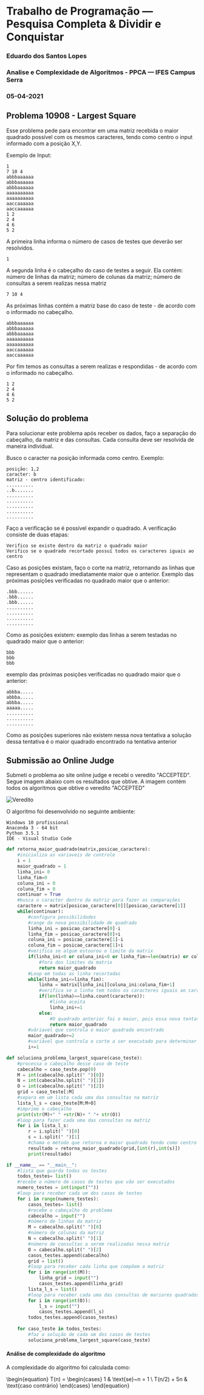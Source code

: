 # Trabalho de Programação — Pesquisa Completa & Dividir e Conquistar
### Eduardo dos Santos Lopes
### Analise e Complexidade de Algoritmos - PPCA — IFES Campus Serra
### 05-04-2021

## Problema 10908 - Largest Square
Esse problema pede para encontrar em uma matriz recebida o maior quadrado possível com os mesmos caracteres, tendo como centro o input informado com a posição X,Y.

Exemplo de Input:
~~~~
1
7 10 4
abbbaaaaaa
abbbaaaaaa
abbbaaaaaa
aaaaaaaaaa
aaaaaaaaaa
aaccaaaaaa
aaccaaaaaa
1 2
2 4
4 6
5 2
~~~~

A primeira linha informa o número de casos de testes que deverão ser resolvidos.
~~~~
1
~~~~
A segunda linha é o cabeçalho do caso de testes a seguir.
Ela contém: número de linhas da matriz; número de colunas da matriz; número de consultas a serem realizas nessa matriz
~~~~
7 10 4
~~~~
As próximas linhas contém a matriz base do caso de teste - de acordo com o informado no cabeçalho.
~~~~
abbbaaaaaa
abbbaaaaaa
abbbaaaaaa
aaaaaaaaaa
aaaaaaaaaa
aaccaaaaaa
aaccaaaaaa
~~~~
Por fim temos as consultas a serem realizas e respondidas - de acordo com o informado no cabeçalho.
~~~~
1 2
2 4
4 6
5 2
~~~~

## Solução do problema
Para solucionar este problema após receber os dados, faço a separação do cabeçalho, da matriz e das consultas. Cada consulta deve ser resolvida de maneira individual.

Busco o caracter na posição informada como centro. Exemplo:
~~~~
posição: 1,2
caracter: b
matriz - centro identificado:
..........
..b.......
..........
..........
..........
..........
..........
~~~~
Faço a verificação se é possível expandir o quadrado.
A verificação consiste de duas etapas:
~~~~
Verifico se existe dentro da matriz o quadrado maior
Verifico se o quadrado recortado possuí todos os caracteres iguais ao centro
~~~~
Caso as posições existam, faço o corte na matriz, retornando as linhas que representam o quadrado imediatamente maior que o anterior.
Exemplo das próximas posições verificadas no quadrado maior que o anterior:
~~~~
.bbb......
.bbb......
.bbb......
..........
..........
..........
..........
~~~~
Como as posições existem:
exemplo das linhas a serem testadas no quadrado maior que o anterior:
~~~~
bbb
bbb
bbb
~~~~
exemplo das próximas posições verificadas no quadrado maior que o anterior:
~~~~
abbba.....
abbba.....
abbba.....
aaaaa.....
..........
..........
..........
~~~~
Como as posições superiores não existem nessa nova tentativa a solução dessa tentativa é o maior quadrado encontrado na tentativa anterior

## Submissão ao Online Judge

Submeti o problema ao site online judge e recebi o veredito "ACCEPTED". 
Segue imagem abaixo com os resultados que obtive.
A imagem contém todos os algoritmos que obtive o veredito "ACCEPTED"

![Veredito](./10908-veredito.png)


O algoritmo foi desenvolvido no seguinte ambiente:

~~~~
Windows 10 profissional
Anaconda 3 - 64 bit
Python 3.5.1
IDE - Visual Studio Code
~~~~


~~~python
def retorna_maior_quadrado(matrix,posicao_caractere):
    #inicializa as variaveis de controle
    i = 1
    maior_quadrado = 1
    linha_ini= 0
    linha_fim=0
    coluna_ini = 0
    coluna_fim = 0
    continuar = True
    #busca o caracter dentro da matriz para fazer as comparações
    caractere = matrix[posicao_caractere[0]][posicao_caractere[1]]
    while(continuar):
        #configura possibilidades
        #range da nova possibilidade de quadrado
        linha_ini = posicao_caractere[0]-i
        linha_fim = posicao_caractere[0]+i
        coluna_ini = posicao_caractere[1]-i
        coluna_fim = posicao_caractere[1]+i
        #verifica se algum estourou o limite da matrix
        if(linha_ini<0 or coluna_ini<0 or linha_fim>=len(matrix) or coluna_fim>=len(matrix[0])):
            #fora dos limites da matrix
            return maior_quadrado
        #Loop em todas as linha recortadas
        while(linha_ini<=linha_fim):
            linha = matrix[linha_ini][coluna_ini:coluna_fim+1]
            #verifica se a linha tem todos os caracteres iguais ao caractere informado
            if(len(linha)==linha.count(caractere)):
                #linha aceita
                linha_ini+=1
            else:
                #O quadrado anterior foi o maior, pois essa nova tentativa de maior quadrado falhou na validação
                return maior_quadrado
        #váriavel que controla o maior quadrado encontrado
        maior_quadrado+=2
        #variável que controla o corte a ser executado para determinar o inicio e fim da linha e o inicio e fim da coluna
        i+=1

def soluciona_problema_largest_square(caso_teste):
    #processa o cabeçalho desse caso de teste
    cabecalho = caso_teste.pop(0)
    M = int(cabecalho.split(" ")[0])
    N = int(cabecalho.split(" ")[1])
    O = int(cabecalho.split(" ")[2])
    grid = caso_teste[:M]
    #separa em um lista cada uma das consultas na matriz
    lista_l_s = caso_teste[M:M+O]
    #imprime o cabeçalho
    print(str(M)+" " +str(N)+ " "+ str(O))    
    #loop para fazer cada uma das consultas na matriz
    for i in lista_l_s:
        r = i.split(" ")[0]
        s = i.split(" ")[1]
        #chama o método que retorna o maior quadrado tendo como centro a posição R,S (que significam a posicão X,Y dentro da matriz)
        resultado = retorna_maior_quadrado(grid,[int(r),int(s)])
        print(resultado)

if __name__ == "__main__":
    #lista que guarda todos os testes
    todos_testes= list()
    #recebe o número de casos de testes que vão ser executados
    numero_testes = int(input(""))
    #loop para receber cada um dos casos de testes
    for i in range(numero_testes):
        casos_testes= list()
        #recebe o cabeçalho do problema
        cabecalho = input("")
        #número de linhas da matriz
        M = cabecalho.split(" ")[0]
        #número de colunas da matriz
        N = cabecalho.split(" ")[1]
        #número de consultas a serem realizadas nessa matriz
        O = cabecalho.split(" ")[2]
        casos_testes.append(cabecalho)
        grid = list()
        #loop para receber cada linha que compõem a matriz
        for i in range(int(M)):
            linha_grid = input("")
            casos_testes.append(linha_grid)
        lista_l_s = list()
        #loop para receber cada uma das consultas de mariores quadrados
        for i in range(int(O)):
            l_s = input("")
            casos_testes.append(l_s)
        todos_testes.append(casos_testes)
    
    for caso_teste in todos_testes:
        #faz a solução de cada um dos casos de testes
        soluciona_problema_largest_square(caso_teste)
~~~

#### Análise de complexidade do algoritmo

A complexidade do algoritmo foi calculada como:

\begin{equation}
T(n) =
  \begin{cases}
    1 & \text{se}~n = 1 \\
    T(n/2) + 5n & \text{caso contrário}
  \end{cases}
\end{equation}
</div>